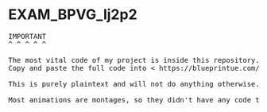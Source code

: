 # EXAM_BPVG_lj2p2
<pre>
IMPORTANT
^ ^ ^ ^ ^

The most vital code of my project is inside this repository.
Copy and paste the full code into < https://blueprintue.com/ > to see the real code.

This is purely plaintext and will not do anything otherwise.

Most animations are montages, so they didn't have any code to display here.
</pre>
